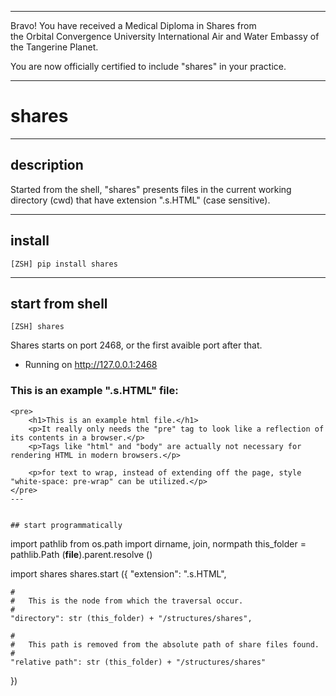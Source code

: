 





******

Bravo!  You have received a Medical Diploma in Shares from   
the Orbital Convergence University International Air and Water Embassy of the Tangerine Planet.  

You are now officially certified to include "shares" in your practice.

******


# shares

---

## description
Started from the shell, "shares" presents files in the current working directory (cwd) that have extension ".s.HTML" (case sensitive).

---		
		
## install
`[ZSH] pip install shares`

---


## start from shell
`[ZSH] shares`

Shares starts on port 2468, or the first avaible port after that.  
 * Running on http://127.0.0.1:2468  

### This is an example ".s.HTML" file:
```
<pre>
	<h1>This is an example html file.</h1>
	<p>It really only needs the "pre" tag to look like a reflection of its contents in a browser.</p>
	<p>Tags like "html" and "body" are actually not necessary for rendering HTML in modern browsers.</p>

	<p>for text to wrap, instead of extending off the page, style "white-space: pre-wrap" can be utilized.</p>
</pre>
---


## start programmatically
```
import pathlib
from os.path import dirname, join, normpath
this_folder = pathlib.Path (__file__).parent.resolve ()

import shares
shares.start ({
	"extension": ".s.HTML",
	
	#
	#	This is the node from which the traversal occur.
	#
	"directory": str (this_folder) + "/structures/shares",
	
	#
	#	This path is removed from the absolute path of share files found.
	#
	"relative path": str (this_folder) + "/structures/shares"
})
```